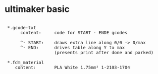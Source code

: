 # ultimaker basic
<pre>

 *.gcode-txt
      content:     code for START - ENDE gcodes

      ^- START:    draws extra line along 0/0 -> 0/max
      ^- END:      drives table along Y to max 
                   (presents print after done and parked)

 *.fdm_material
    content:       PLA White 1.75mm² 1-2103-1704

</pre>            
